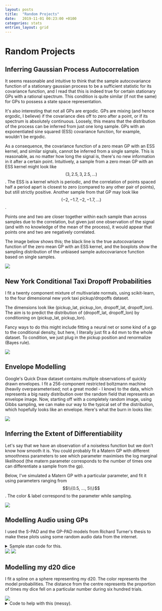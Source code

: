 ```yaml
---
layout: posts
title:  "Random Projects"
date:   2019-11-01 00:23:00 +0100
categories: stats
entries_layout: grid
---
```


# Random Projects

## Inferring Gaussian Process Autocorrelation

It seems reasonable and intuitive to think that the sample autocovariance function of a stationary gaussian process to be a sufficient statistic for its covariance function, and I read that this is indeed true for certain stationary GPs with a rational spectrum. This condition is quite similar (if not the same) for GPs to possess a state space representation.

It's also interesting that not all GPs are ergodic. GPs are mixing (and hence ergodic, I believe) if the covariance dies off to zero after a point, or if its spectrum is absolutely continuous. Loosely, this means that the distribution of the process can be inferred from just one long sample. GPs with an exponentiated sine squared (ESS) covariance function, for example, wouldn't be ergodic.

As a consequence, the covariance function of a zero mean GP with an ESS kernel, and similar signals, cannot be inferred from a single sample. This is reasonable, as no matter how long the signal is, there's no new information in it after a certain point. Intuitively, a sample from a zero mean GP with an ESS kernel might look like $$ (3, 2.5, 3, 2.5, ...) $$. The ESS is a kernel which is periodic, and the correlation of points spaced half a period apart is closest to zero (compared to any other pair of points), but still strictly positive. Another sample from that GP may look like $$ (-2, -1.7, -2, -1.7, ...) $$.

Points one and two are closer together within each sample than across samples due to the correlation, but given just one observation of the signal (and with no knowledge of the mean of the process), it would appear that points one and two are negatively correlated.

The image below shows this; the black line is the true autocovariance function of the zero mean GP with an ESS kernel, and the boxplots show the sampling distribution of the unbiased sample autocovariance function based on single samples.

<img src="/images/esdst.png">

## New York Conditional Taxi Dropoff Probabilities

I fit a twenty component mixture of multivariate normals, using scikit-learn, to the four dimensional new york taxi pickup/dropoffs dataset.

The dimensions look like (pickup_lat, pickup_lon, dropoff_lat, dropoff_lon). The aim is to predict the distribution of (dropoff_lat, dropoff_lon) by conditioning on (pickup_lat, pickup_lon).

Fancy ways to do this might include fitting a neural net or some kind of a gp to the conditional density, but here, I literally just fit a 4d mvn to the whole dataset. To condition, we just plug in the pickup position and renormalize (Bayes rule).

<img src="/images/gsmix.png">

## Envelope Modelling

Google's Quick Draw dataset contains multiple observations of quickly drawn envelopes. I fit a 256-component restricted boltzmann machine (heavily overparameterised; not a great model - I know) to the data, which represents a big nasty distribution over the random field that represents an envelope image. Now, starting off with a completely random image, using Gibbs sampling, we can make our way to the typical set of the distribution, which hopefully looks like an envelope. Here's what the burn in looks like:

<img src="/images/skrgb.gif">

## Inferring the Extent of Differentiability

Let's say that we have an observation of a noiseless function but we don't know how smooth it is. You could probably fit a Matern GP with different smoothness parameters to see which parameter maximises the log marginal likelihood (the matern parameter corresponds to the number of times one can differentiate a sample from the gp).

Below, I've simulated a Matern GP with a particular parameter, and fit it using parameters ranging from $$\\{0.5, ..., 5\\}$$. The color & label correspond to the parameter while sampling.

<img src="/images/dfinf.png">

## Modelling Audio using GPs

I used the S-PAD and the GP-PAD models from Richard Turner's thesis to make these plots using some random audio data from the internet.

 <details>
 <summary> Sample stan code for this. </summary>
	
{%highlight C%}

// S-PAD
data {
	int n;     // len
	real x[n]; // audio
}
parameters {
	real<lower = 0, upper = 1> l;
	real<lower = 0, upper = 10> s;
	vector<lower = -10, upper = 2>[n] sigma;
}
model {
	sigma[1] ~ normal(0, s);
	sigma[2:n] ~ normal(l * sigma[1:(n - 1)], s*(1 - l^2)^0.5);
	x ~ normal(0, exp(sigma));
}

// GP-PAD
data {
	int n;
	int n_s; // nrow of S22
	real seg_a[n]; // audio sample
	matrix[n, n_s] factor; // mvn conditional distribution shift factor S12 * S22^(-1)
	cholesky_factor_cov[n_s] K22c; // cholesky factor of S22
}
parameters {
	real<lower = -7.5, upper = 10> mu;
	vector<lower = -7.5, upper = 10>[n_s] sigma;
}
transformed parameters {
	vector[n] sigma_vec;
	sigma_vec = rep_vector(mu, n) +
		factor*(sigma - rep_vector(mu, n_s));
}
model {
	sigma ~ multi_normal_cholesky(rep_vector(mu, n_s), K22c);
	seg_a ~ normal(0, log(1 + exp(sigma_vec)));
}

{% endhighlight %}
</details>

<img src="/images/sspad.png">
<img src="/images/gppad.png">

## Modelling my d20 dice

I fit a spline on a sphere representing my d20. The color represents the model probabilities. The distance from the centre represents the proportion of times my dice fell on a particular number during six hundred trials.

<img src="/images/dtmdl.png">

 <details>
 <summary> Code to help with this (messy). </summary>
 
 {%highlight R%}

library(data.table)

# I came up with a coordinate system to label the dice
# The params phi and theta are reversed w.r.t. polar convention
# phi is pi - phi w.r.t. the polar convention
vertices <- data.table(
	r = 1, theta = c(0, 0, 2 * pi * (0:9)/10),
	phi = c(pi/2, -pi/2, rep(c(-atan(0.5), atan(0.5)), 5)) + pi/2,
	label = letters[1:12])

dice_map <- list(
	"1" = "ihj", "2" = "dfe", "3" = "kjl", "4" = "beg",
	"5" = "gfh", "6" = "bck", "7" = "ahj", "8" = "cdl",
	"9" = "bki", "10" = "adl", "11" = "bgi", "12" = "adf",
	"13" = "gih", "14" = "bce", "15" = "afh", "16" = "ckl",
	"17" = "ajl", "18" = "egf", "19" = "kij", "20" = "ced")

cart <- function(polar) {
	# theta phi
	return(c(sin(polar[1]) * cos(polar[2]),
		     sin(polar[1]) * sin(polar[2]),
		     cos(polar[1])))
}

polar <- function(cart) {
	return(c(acos(cart[3]), atan2(cart[2], cart[1])))
}

my_coords <- function(pol_mine) {
	return(c(pi - pol_mine[2], pol_mine[1]))
}

arc_length <- function(polar_a, polar_b) {
	return(acos(sum(cart(polar_a) * cart(polar_b))))
}

query <- function(verts) {
	Reduce(`&`, lapply(verts, function(v) grepl(v, dice_map)))
}

rd20 <- function(n = 1) replicate(n, {
	z <- rnorm(3); z <- z/sqrt(sum(z^2))
	qd20(polar(z))
})

qd20 <- function(polar_coords) {
	dists <- sapply(1:12, function(i) arc_length(
		polar_coords, vertices[i, my_coords(c(theta, phi))]))
	min_three <- sort(dists)[1:3]
	verts <- vertices[which(dists %in% min_three), label]
	as.integer(names(dice_map))[query(verts)]
}
 
 {% endhighlight %}
 
 </details>

<br>
